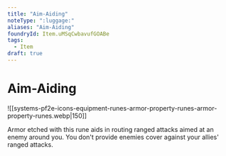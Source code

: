 ```yaml
---
title: "Aim-Aiding"
noteType: ":luggage:"
aliases: "Aim-Aiding"
foundryId: Item.uMSqCwbavufGOABe
tags:
  - Item
draft: true
---
```


# Aim-Aiding
![[systems-pf2e-icons-equipment-runes-armor-property-runes-armor-property-runes.webp|150]]

Armor etched with this rune aids in routing ranged attacks aimed at an enemy around you. You don't provide enemies cover against your allies' ranged attacks.
